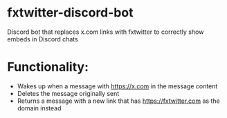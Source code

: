 # fxtwitter-discord-bot
Discord bot that replaces x.com links with fxtwitter to correctly show embeds in Discord chats

# Functionality:
- Wakes up when a message with https://x.com in the message content
- Deletes the message originally sent
- Returns a message with a new link that has https://fxtwitter.com as the domain instead
